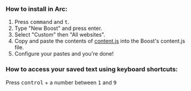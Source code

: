 ### How to install in Arc:

1. Press <kbd>command</kbd> and <kbd>t</kbd>.
2. Type "New Boost" and press enter.
3. Select "Custom" then "All websites".
4. Copy and paste the contents of [content.js](https://github.com/cortez/row/blob/main/content.js) into the Boost's content.js file.
5. Configure your pastes and you're done!

### How to access your saved text using keyboard shortcuts:

Press <kbd>control</kbd> + a number between <kbd>1</kbd> and <kbd>9</kbd>
